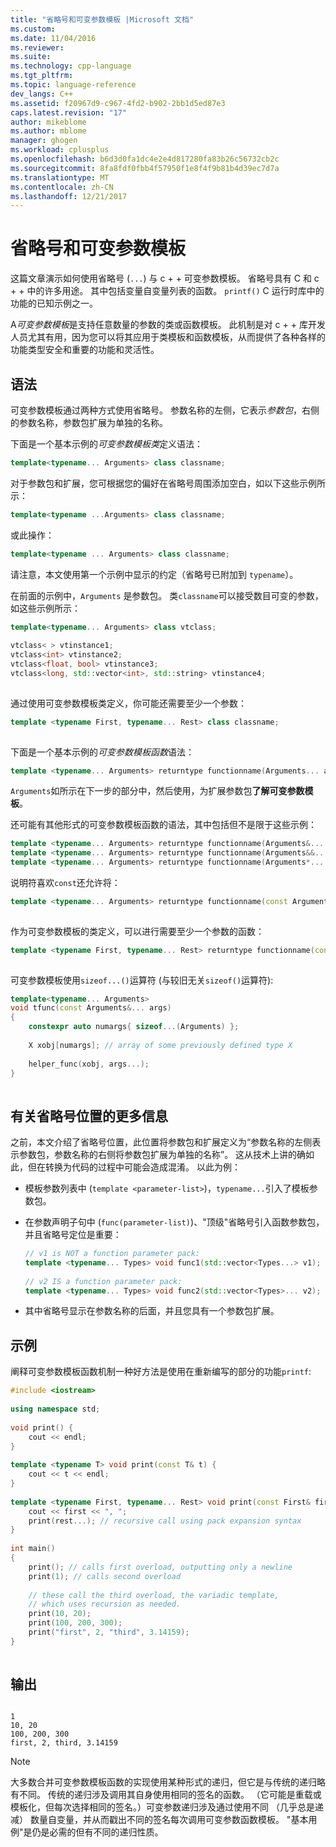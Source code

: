 ```yaml
---
title: "省略号和可变参数模板 |Microsoft 文档"
ms.custom: 
ms.date: 11/04/2016
ms.reviewer: 
ms.suite: 
ms.technology: cpp-language
ms.tgt_pltfrm: 
ms.topic: language-reference
dev_langs: C++
ms.assetid: f20967d9-c967-4fd2-b902-2bb1d5ed87e3
caps.latest.revision: "17"
author: mikeblome
ms.author: mblome
manager: ghogen
ms.workload: cplusplus
ms.openlocfilehash: b6d3d0fa1dc4e2e4d817280fa83b26c56732cb2c
ms.sourcegitcommit: 8fa8fdf0fbb4f57950f1e8f4f9b81b4d39ec7d7a
ms.translationtype: MT
ms.contentlocale: zh-CN
ms.lasthandoff: 12/21/2017
---
```

# <a name="ellipses-and-variadic-templates"></a>省略号和可变参数模板
这篇文章演示如何使用省略号 (`...`) 与 c + + 可变参数模板。 省略号具有 C 和 c + + 中的许多用途。 其中包括变量自变量列表的函数。 `printf()` C 运行时库中的功能的已知示例之一。  
  
 A*可变参数模板*是支持任意数量的参数的类或函数模板。 此机制是对 c + + 库开发人员尤其有用，因为您可以将其应用于类模板和函数模板，从而提供了各种各样的功能类型安全和重要的功能和灵活性。  
  
## <a name="syntax"></a>语法  
 可变参数模板通过两种方式使用省略号。 参数名称的左侧，它表示*参数包*，右侧的参数名称，参数包扩展为单独的名称。  
  
 下面是一个基本示例的*可变参数模板类*定义语法：  
  
```cpp  
template<typename... Arguments> class classname;  
```  
  
 对于参数包和扩展，您可根据您的偏好在省略号周围添加空白，如以下这些示例所示：  
  
```cpp  
template<typename ...Arguments> class classname;  
```  
  
 或此操作：  
  
```cpp  
template<typename ... Arguments> class classname;  
```  
  
 请注意，本文使用第一个示例中显示的约定（省略号已附加到 `typename`）。  
  
 在前面的示例中，`Arguments` 是参数包。 类`classname`可以接受数目可变的参数，如这些示例所示：  
  
```cpp  
template<typename... Arguments> class vtclass;  
  
vtclass< > vtinstance1;  
vtclass<int> vtinstance2;  
vtclass<float, bool> vtinstance3;  
vtclass<long, std::vector<int>, std::string> vtinstance4;  
  
```  
  
 通过使用可变参数模板类定义，你可能还需要至少一个参数：  
  
```cpp  
template <typename First, typename... Rest> class classname;  
  
```  
  
 下面是一个基本示例的*可变参数模板函数*语法：  
  
```cpp  
template <typename... Arguments> returntype functionname(Arguments... args);  
```  
  
 `Arguments`如所示在下一步的部分中，然后使用，为扩展参数包**了解可变参数模板**。  
  
 还可能有其他形式的可变参数模板函数的语法，其中包括但不是限于这些示例：  
  
```cpp  
template <typename... Arguments> returntype functionname(Arguments&... args);   
template <typename... Arguments> returntype functionname(Arguments&&... args);  
template <typename... Arguments> returntype functionname(Arguments*... args);  
```  
  
 说明符喜欢`const`还允许将：  
  
```cpp  
template <typename... Arguments> returntype functionname(const Arguments&... args);  
  
```  
  
 作为可变参数模板的类定义，可以进行需要至少一个参数的函数：  
  
```cpp  
template <typename First, typename... Rest> returntype functionname(const First& first, const Rest&... args);  
  
```  
  
 可变参数模板使用`sizeof...()`运算符 (与较旧无关`sizeof()`运算符):  
  
```cpp  
template<typename... Arguments>  
void tfunc(const Arguments&... args)  
{  
    constexpr auto numargs{ sizeof...(Arguments) };  
  
    X xobj[numargs]; // array of some previously defined type X  
  
    helper_func(xobj, args...);  
}  
  
```  
  
## <a name="more-about-ellipsis-placement"></a>有关省略号位置的更多信息  
 之前，本文介绍了省略号位置，此位置将参数包和扩展定义为“参数名称的左侧表示参数包，参数名称的右侧将参数包扩展为单独的名称”。 这从技术上讲的确如此，但在转换为代码的过程中可能会造成混淆。 以此为例：  
  
-   模板参数列表中 (`template <parameter-list>`)，`typename...`引入了模板参数包。  
  
-   在参数声明子句中 (`func(parameter-list)`)、"顶级"省略号引入函数参数包，并且省略号定位是重要：  
  
    ```cpp  
    // v1 is NOT a function parameter pack:  
    template <typename... Types> void func1(std::vector<Types...> v1);   
  
    // v2 IS a function parameter pack:  
    template <typename... Types> void func2(std::vector<Types>... v2);   
    ```  
  
-   其中省略号显示在参数名称的后面，并且您具有一个参数包扩展。  
  
## <a name="example"></a>示例  
 阐释可变参数模板函数机制一种好方法是使用在重新编写的部分的功能`printf`:  
  
```cpp  
#include <iostream>  
  
using namespace std;  
  
void print() {  
    cout << endl;  
}  
  
template <typename T> void print(const T& t) {  
    cout << t << endl;  
}  
  
template <typename First, typename... Rest> void print(const First& first, const Rest&... rest) {  
    cout << first << ", ";  
    print(rest...); // recursive call using pack expansion syntax  
}  
  
int main()  
{  
    print(); // calls first overload, outputting only a newline  
    print(1); // calls second overload  
  
    // these call the third overload, the variadic template,   
    // which uses recursion as needed.  
    print(10, 20);  
    print(100, 200, 300);  
    print("first", 2, "third", 3.14159);  
}  
  
```  
  
## <a name="output"></a>输出  
  
```  
  
1  
10, 20  
100, 200, 300  
first, 2, third, 3.14159  
```  
  
> [!NOTE]
>  大多数合并可变参数模板函数的实现使用某种形式的递归，但它是与传统的递归略有不同。  传统的递归涉及调用其自身使用相同的签名的函数。 （它可能是重载或模板化，但每次选择相同的签名。）可变参数递归涉及通过使用不同 （几乎总是递减） 数量自变量，并从而戳出不同的签名每次调用可变参数函数模板。 "基本用例"是仍是必需的但有不同的递归性质。  
  
